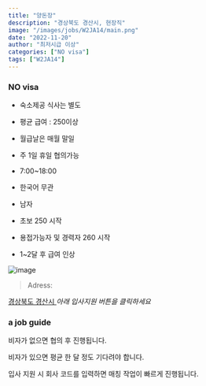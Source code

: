 ```yaml
---
title: "양돈장"
description: "경상북도 경산시, 현장직"
image: "/images/jobs/W2JA14/main.png"
date: "2022-11-20"
author: "최저시급 이상"
categories: ["NO visa"]
tags: ["W2JA14"]
---
```


<!--### need a visa-->
### NO visa

* 숙소제공 식사는 별도

* 평균 급여 : 250이상
* 월급날은 매월 말일

* 주 1일 휴일 협의가능
* 7:00~18:00

* 한국어 무관
* 남자
* 초보 250 시작
* 용접가능자 및 경력자 260 시작
* 1~2달 후 급여 인상

![image](/images/jobs/W2JA14/map.png)

> Adress:
<a target="_blank" rel="noopener noreferrer" href="https://map.naver.com/v5/search/%EA%B2%BD%EC%83%81%EB%B6%81%EB%8F%84%20%EA%B2%BD%EC%82%B0%EC%8B%9C/address/14331404.93943445,4276580.639270149,%EA%B2%BD%EC%83%81%EB%B6%81%EB%8F%84%20%EA%B2%BD%EC%82%B0%EC%8B%9C,adm?c=14131028.9320770,4320031.0965482,6.77,0,0,0,dh&isCorrectAnswer=true">
    경상북도 경산시
</a>
<!--
계림농장	
와촌면 용천길 5길 19
방정호	
010-4226-5882	
-->
<cite>아래 입사지원 버튼을 클릭하세요</cite>

### a job guide
비자가 없으면 협의 후 진행됩니다.

비자가 있으면 평균 한 달 정도 기다려야 합니다.

입사 지원 시 회사 코드를 입력하면 매칭 작업이 빠르게 진행됩니다.